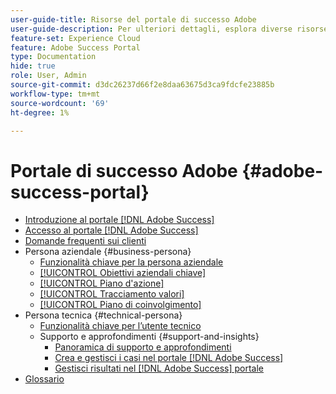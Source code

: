 ```yaml
---
user-guide-title: Risorse del portale di successo Adobe
user-guide-description: Per ulteriori dettagli, esplora diverse risorse del portale di successo di Adobe.
feature-set: Experience Cloud
feature: Adobe Success Portal
type: Documentation
hide: true
role: User, Admin
source-git-commit: d3dc26237d66f2e8daa63675d3ca9fdcfe23885b
workflow-type: tm+mt
source-wordcount: '69'
ht-degree: 1%

---
```



# Portale di successo Adobe {#adobe-success-portal}

- [Introduzione al portale  [!DNL Adobe Success] ](/help/adobe-success-portal/adobe-success-portal-introduction.md)
- [Accesso al portale  [!DNL Adobe Success] ](/help/adobe-success-portal/access-to-the-adobe-success-portal.md)
- [Domande frequenti sui clienti](/help/adobe-success-portal/adobe-success-portal-customer-faq.md)
- Persona aziendale {#business-persona}
   - [Funzionalità chiave per la persona aziendale](/help/adobe-success-portal/business-persona/key-functionalities-for-business-persona.md)
   - [[!UICONTROL Obiettivi aziendali chiave]](/help/adobe-success-portal/business-persona/key-business-objectives.md)
   - [[!UICONTROL Piano d&#39;azione]](/help/adobe-success-portal/business-persona/action-plan.md)
   - [[!UICONTROL Tracciamento valori]](/help/adobe-success-portal/business-persona/value-tracker.md)
   - [[!UICONTROL Piano di coinvolgimento]](/help/adobe-success-portal/business-persona/engagement-plan.md)
- Persona tecnica {#technical-persona}
   - [Funzionalità chiave per l’utente tecnico](/help/adobe-success-portal/technical-persona/key-functionalities-for-technical-persona.md)
   - Supporto e approfondimenti {#support-and-insights}
      - [Panoramica di supporto e approfondimenti](/help/adobe-success-portal/technical-persona/support-and-insights/support-and-insights-overview.md)
      - [Crea e gestisci i casi nel portale  [!DNL Adobe Success] ](/help/adobe-success-portal/technical-persona/support-and-insights/create-and-manage-cases-in-the-adobe-success-portal.md)
      - [Gestisci risultati nel  [!DNL Adobe Success]  portale](/help/adobe-success-portal/technical-persona/support-and-insights/manage-findings-adobe-success-portal.md)
- [Glossario](/help/adobe-success-portal/glossary.md)
